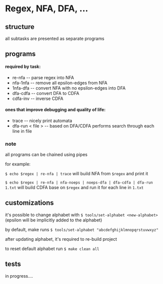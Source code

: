 # Regex, NFA, DFA, ...

## structure

all subtasks are presented as separate programs

## programs

#### required by task:

- re-nfa               -- parse regex into NFA
- nfa-1nfa             -- remove all epsilon-edges from NFA
- 1nfa-dfa             -- convert NFA with no epsilon-edges into DFA
- dfa-cdfa             -- convert DFA to CDFA
- cdfa-inv             -- inverse CDFA

#### ones that improve debugging and quality of life:

- trace                -- nicely print automata
- dfa-run < file >     -- based on DFA/CDFA performs search through each line in file

### note

all programs can be chained using pipes

for example:

```$ echo $regex | re-nfa | trace```
    will build NFA from ```$regex``` and print it

```$ echo $regex | re-nfa | nfa-noeps | noeps-dfa | dfa-cdfa | dfa-run 1.txt```
    will build CDFA base on ```$regex``` and run it for each line in ```1.txt```

## customizations

it's possible to change alphabet with
```$ tools/set-alphabet <new-alphabet>```
    (epsilon will be implicitly added to the alphabet)

by default, make runs
```$ tools/set-alphabet "abcdefghijklmnopqrstuvwxyz"```

after updating alphabet, it's required to re-build project

to reset default alphabet run
```$ make clean all```

## tests

in progress....
